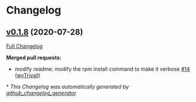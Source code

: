 # Changelog

## [v0.1.8](https://github.com/mxiamxia/aws-opentelemetry-collector/tree/v0.1.8) (2020-07-28)

[Full Changelog](https://github.com/mxiamxia/aws-opentelemetry-collector/compare/v0.1.7...v0.1.8)

**Merged pull requests:**

- modify readme: modify the rpm install command to make it verbose [\#14](https://github.com/mxiamxia/aws-opentelemetry-collector/pull/14) ([wyTrivail](https://github.com/wyTrivail))



\* *This Changelog was automatically generated by [github_changelog_generator](https://github.com/github-changelog-generator/github-changelog-generator)*
